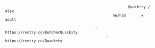                                                             Quackity / Alex
                                                     he/him       ★       adult
                                                     
                                             ♢     https://rentry.co/ButcherQuackity   
                                                  ♤   https://rentry.co/Quackety
                                                     
                                                     
